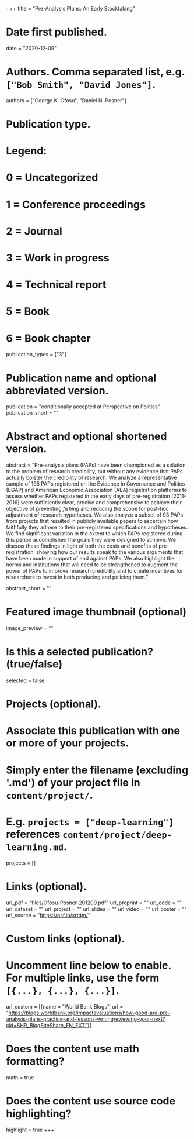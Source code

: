 +++
title = "Pre-Analysis Plans: An Early Stocktaking"

# Date first published.
date = "2020-12-09"

# Authors. Comma separated list, e.g. `["Bob Smith", "David Jones"]`.
authors = ["George K. Ofosu", "Daniel N. Posner"]

# Publication type.
# Legend:
# 0 = Uncategorized
# 1 = Conference proceedings
# 2 = Journal
# 3 = Work in progress
# 4 = Technical report
# 5 = Book
# 6 = Book chapter
publication_types = ["3"]

# Publication name and optional abbreviated version.
publication = "conditionally accepted at Perspective on Politics"
publication_short = ""

# Abstract and optional shortened version.

abstract = "Pre-analysis plans (PAPs) have been championed as a solution to the problem of research credibility, but without any evidence that PAPs actually bolster the credibility of research. We analyze a representative sample of 195 PAPs registered on the Evidence in Governance and Politics (EGAP) and American Economic Association (AEA) registration platforms to assess whether PAPs registered in the early days of pre-registration (2011-2016) were sufficiently clear, precise and comprehensive to achieve their objective of preventing *fishing* and reducing the scope for post-hoc adjustment of research hypotheses. We also analyze a subset of 93 PAPs from projects that resulted in publicly available papers to ascertain how faithfully they adhere to their pre-registered specifications and hypotheses. We find significant variation in the extent to which PAPs registered during this period accomplished the goals they were designed to achieve. We discuss these findings in light of both the costs and benefits of pre-registration, showing how our results speak to the various arguments that have been made in support of and against PAPs.  We also highlight the norms and institutions that will need to be strengthened to augment the power of PAPs to improve research credibility and to create incentives for researchers to invest in both producing and policing them."

abstract_short = ""

# Featured image thumbnail (optional)
image_preview = ""

# Is this a selected publication? (true/false)
selected = false

# Projects (optional).
#   Associate this publication with one or more of your projects.
#   Simply enter the filename (excluding '.md') of your project file in `content/project/`.
#   E.g. `projects = ["deep-learning"]` references `content/project/deep-learning.md`.
projects = []

# Links (optional).
url_pdf = "files/Ofosu-Posner-201209.pdf"
url_preprint = ""
url_code = ""
url_dataset = ""
url_project = ""
url_slides = ""
url_video = ""
url_poster = ""
url_source = "https://osf.io/xrtqm/"

# Custom links (optional).
#   Uncomment line below to enable. For multiple links, use the form `[{...}, {...}, {...}]`.
url_custom = [{name = "World Bank Blogs", url = "https://blogs.worldbank.org/impactevaluations/how-good-are-pre-analysis-plans-practice-and-lessons-writingreviewing-your-next?cid=SHR_BlogSiteShare_EN_EXT"}]

# Does the content use math formatting?
math = true

# Does the content use source code highlighting?
highlight = true
+++
